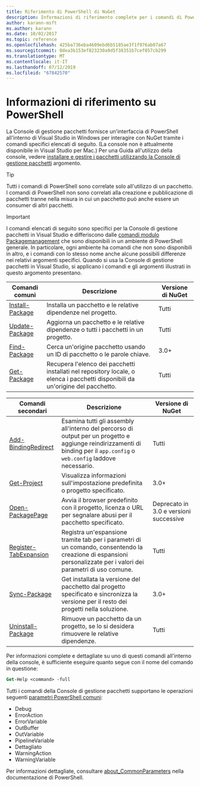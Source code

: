 ```yaml
---
title: Riferimento di PowerShell di NuGet
description: Informazioni di riferimento complete per i comandi di PowerShell disponibili nella Console di gestione pacchetti NuGet in Visual Studio.
author: karann-msft
ms.author: karann
ms.date: 10/02/2017
ms.topic: reference
ms.openlocfilehash: 425ba736eba4609ebd6b5185ae3f1f976ab07a67
ms.sourcegitcommit: 0dea3b153ef823230a9d5f38351b7cef057cb299
ms.translationtype: MT
ms.contentlocale: it-IT
ms.lasthandoff: 07/12/2019
ms.locfileid: "67842570"
---
```

# <a name="powershell-reference"></a>Informazioni di riferimento su PowerShell

La Console di gestione pacchetti fornisce un'interfaccia di PowerShell all'interno di Visual Studio in Windows per interagire con NuGet tramite i comandi specifici elencati di seguito. (La console non è attualmente disponibile in Visual Studio per Mac.) Per una Guida all'utilizzo della console, vedere [installare e gestire i pacchetti utilizzando la Console di gestione pacchetti](../tools/package-manager-console.md) argomento.

> [!Tip]
> Tutti i comandi di PowerShell sono correlate solo all'utilizzo di un pacchetto. I comandi di PowerShell non sono correlati alla creazione e pubblicazione di pacchetti tranne nella misura in cui un pacchetto può anche essere un consumer di altri pacchetti.

> [!Important]
> I comandi elencati di seguito sono specifici per la Console di gestione pacchetti in Visual Studio e differiscono dalle [comandi modulo Packagemanagement](/powershell/module/packagemanagement/?view=powershell-6) che sono disponibili in un ambiente di PowerShell generale. In particolare, ogni ambiente ha comandi che non sono disponibili in altro, e i comandi con lo stesso nome anche alcune possibili differenze nei relativi argomenti specifici. Quando si usa la Console di gestione pacchetti in Visual Studio, si applicano i comandi e gli argomenti illustrati in questo argomento presentano.

| Comandi comuni | Descrizione | Versione di NuGet |
| --- | --- | --- |
| [Install-Package](ps-ref-install-package.md) | Installa un pacchetto e le relative dipendenze nel progetto. | Tutti |
| [Update-Package](ps-ref-update-package.md) | Aggiorna un pacchetto e le relative dipendenze o tutti i pacchetti in un progetto. | Tutti |
| [Find-Package](ps-ref-find-package.md) | Cerca un'origine pacchetto usando un ID di pacchetto o le parole chiave. | 3.0+ |
| [Get-Package](ps-ref-get-package.md) | Recupera l'elenco dei pacchetti installati nel repository locale, o elenca i pacchetti disponibili da un'origine del pacchetto. | Tutti |

| Comandi secondari | Descrizione | Versione di NuGet |
| --- | --- | --- |
| [Add-BindingRedirect](ps-ref-add-bindingredirect.md) | Esamina tutti gli assembly all'interno del percorso di output per un progetto e aggiunge reindirizzamenti di binding per il `app.config` o `web.config` laddove necessario. | Tutti |
| [Get-Project](ps-ref-get-project.md) | Visualizza informazioni sull'impostazione predefinita o progetto specificato. | 3.0+ |
| [Open-PackagePage](ps-ref-open-packagepage.md) | Avvia il browser predefinito con il progetto, licenza o URL per segnalare abusi per il pacchetto specificato. | Deprecato in 3.0 e versioni successive |
| [Register-TabExpansion](ps-ref-register-tabexpansion.md) | Registra un'espansione tramite tab per i parametri di un comando, consentendo la creazione di espansioni personalizzate per i valori dei parametri di uso comune. | Tutti |
| [Sync-Package](ps-ref-sync-package.md) | Get installata la versione del pacchetto dal progetto specificato e sincronizza la versione per il resto dei progetti nella soluzione. | 3.0+ |
| [Uninstall-Package](ps-ref-uninstall-package.md) | Rimuove un pacchetto da un progetto, se lo si desidera rimuovere le relative dipendenze. | Tutti |

Per informazioni complete e dettagliate su uno di questi comandi all'interno della console, è sufficiente eseguire quanto segue con il nome del comando in questione:

```ps
Get-Help <command> -full
```

Tutti i comandi della Console di gestione pacchetti supportano le operazioni seguenti [parametri PowerShell comuni](http://go.microsoft.com/fwlink/?LinkID=113216):

- Debug
- ErrorAction
- ErrorVariable
- OutBuffer
- OutVariable
- PipelineVariable
- Dettagliato
- WarningAction
- WarningVariable

Per informazioni dettagliate, consultare [about_CommonParameters](http://go.microsoft.com/fwlink/?LinkID=113216) nella documentazione di PowerShell.
